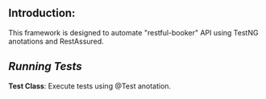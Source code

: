 ## **Introduction**:
This framework is designed to automate "restful-booker" API using TestNG anotations and RestAssured.


## *Running Tests*
 **Test Class**:
Execute tests using @Test anotation.




